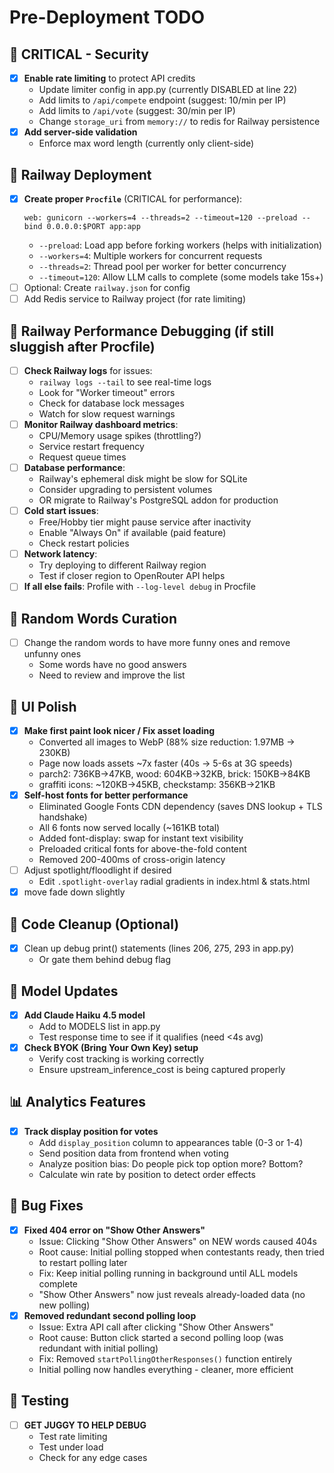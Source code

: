 # Pre-Deployment TODO

## 🚨 CRITICAL - Security
- [x] **Enable rate limiting** to protect API credits
  - Update limiter config in app.py (currently DISABLED at line 22)
  - Add limits to `/api/compete` endpoint (suggest: 10/min per IP)
  - Add limits to `/api/vote` (suggest: 30/min per IP)
  - Change `storage_uri` from `memory://` to redis for Railway persistence
- [x] **Add server-side validation**
  - Enforce max word length (currently only client-side)

## 🚀 Railway Deployment
- [x] **Create proper `Procfile`** (CRITICAL for performance):
  ```
  web: gunicorn --workers=4 --threads=2 --timeout=120 --preload --bind 0.0.0.0:$PORT app:app
  ```
  - `--preload`: Load app before forking workers (helps with initialization)
  - `--workers=4`: Multiple workers for concurrent requests
  - `--threads=2`: Thread pool per worker for better concurrency
  - `--timeout=120`: Allow LLM calls to complete (some models take 15s+)
- [ ] Optional: Create `railway.json` for config
- [ ] Add Redis service to Railway project (for rate limiting)

## 🐌 Railway Performance Debugging (if still sluggish after Procfile)
- [ ] **Check Railway logs** for issues:
  - `railway logs --tail` to see real-time logs
  - Look for "Worker timeout" errors
  - Check for database lock messages
  - Watch for slow request warnings
- [ ] **Monitor Railway dashboard metrics**:
  - CPU/Memory usage spikes (throttling?)
  - Service restart frequency
  - Request queue times
- [ ] **Database performance**:
  - Railway's ephemeral disk might be slow for SQLite
  - Consider upgrading to persistent volumes
  - OR migrate to Railway's PostgreSQL addon for production
- [ ] **Cold start issues**:
  - Free/Hobby tier might pause service after inactivity
  - Enable "Always On" if available (paid feature)
  - Check restart policies
- [ ] **Network latency**:
  - Try deploying to different Railway region
  - Test if closer region to OpenRouter API helps
- [ ] **If all else fails**: Profile with `--log-level debug` in Procfile

## 💾 Random Words Curation
- [ ] Change the random words to have more funny ones and remove unfunny ones
  - Some words have no good answers
  - Need to review and improve the list

## 🎨 UI Polish
- [x] **Make first paint look nicer / Fix asset loading**
  - Converted all images to WebP (88% size reduction: 1.97MB → 230KB)
  - Page now loads assets ~7x faster (40s → 5-6s at 3G speeds)
  - parch2: 736KB→47KB, wood: 604KB→32KB, brick: 150KB→84KB
  - graffiti icons: ~120KB→45KB, checkstamp: 356KB→21KB
- [x] **Self-host fonts for better performance**
  - Eliminated Google Fonts CDN dependency (saves DNS lookup + TLS handshake)
  - All 6 fonts now served locally (~161KB total)
  - Added font-display: swap for instant text visibility
  - Preloaded critical fonts for above-the-fold content
  - Removed 200-400ms of cross-origin latency
- [ ] Adjust spotlight/floodlight if desired
  - Edit `.spotlight-overlay` radial gradients in index.html & stats.html
- [x] move fade down slightly

## 🧹 Code Cleanup (Optional)
- [x] Clean up debug print() statements (lines 206, 275, 293 in app.py)
  - Or gate them behind debug flag

## 🤖 Model Updates
- [x] **Add Claude Haiku 4.5 model**
  - Add to MODELS list in app.py
  - Test response time to see if it qualifies (need <4s avg)
- [x] **Check BYOK (Bring Your Own Key) setup**
  - Verify cost tracking is working correctly
  - Ensure upstream_inference_cost is being captured properly

## 📊 Analytics Features
- [x] **Track display position for votes**
  - Add `display_position` column to appearances table (0-3 or 1-4)
  - Send position data from frontend when voting
  - Analyze position bias: Do people pick top option more? Bottom?
  - Calculate win rate by position to detect order effects

## 🐛 Bug Fixes
- [x] **Fixed 404 error on "Show Other Answers"**
  - Issue: Clicking "Show Other Answers" on NEW words caused 404s
  - Root cause: Initial polling stopped when contestants ready, then tried to restart polling later
  - Fix: Keep initial polling running in background until ALL models complete
  - "Show Other Answers" now just reveals already-loaded data (no new polling)
- [x] **Removed redundant second polling loop**
  - Issue: Extra API call after clicking "Show Other Answers"
  - Root cause: Button click started a second polling loop (was redundant with initial polling)
  - Fix: Removed `startPollingOtherResponses()` function entirely
  - Initial polling now handles everything - cleaner, more efficient

## 🐛 Testing
- [ ] **GET JUGGY TO HELP DEBUG**
  - Test rate limiting
  - Test under load
  - Check for any edge cases
